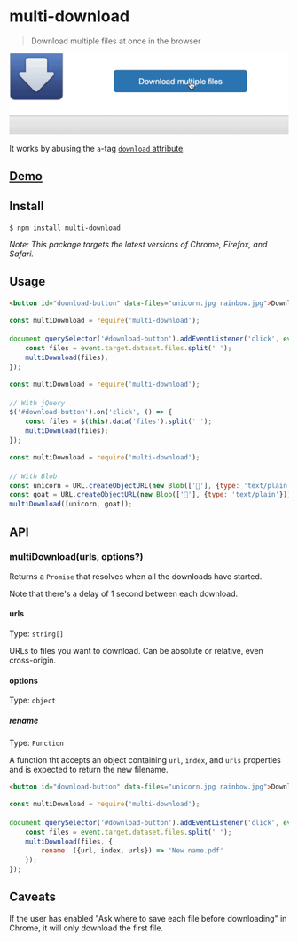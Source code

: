 # multi-download

> Download multiple files at once in the browser

![](screenshot.gif)

It works by abusing the `a`-tag [`download` attribute](https://developer.mozilla.org/en-US/docs/Web/HTML/Element/a#attr-download).

## [Demo](https://sindresorhus.com/multi-download/)

## Install

```
$ npm install multi-download
```

*Note: This package targets the latest versions of Chrome, Firefox, and Safari.*

## Usage

```html
<button id="download-button" data-files="unicorn.jpg rainbow.jpg">Download</button>
```

```js
const multiDownload = require('multi-download');

document.querySelector('#download-button').addEventListener('click', event => {
	const files = event.target.dataset.files.split(' ');
	multiDownload(files);
});
```

```js
const multiDownload = require('multi-download');

// With jQuery
$('#download-button').on('click', () => {
	const files = $(this).data('files').split(' ');
	multiDownload(files);
});
```

```js
const multiDownload = require('multi-download');

// With Blob
const unicorn = URL.createObjectURL(new Blob(['🦄'], {type: 'text/plain'}));
const goat = URL.createObjectURL(new Blob(['🐐'], {type: 'text/plain'}));
multiDownload([unicorn, goat]);
```

## API

### multiDownload(urls, options?)

Returns a `Promise` that resolves when all the downloads have started.

Note that there's a delay of 1 second between each download.

#### urls

Type: `string[]`

URLs to files you want to download. Can be absolute or relative, even cross-origin.

#### options

Type: `object`

##### rename

Type: `Function`

A function tht accepts an object containing `url`, `index`, and `urls` properties and is expected to return the new filename.

```html
<button id="download-button" data-files="unicorn.jpg rainbow.jpg">Download</button>
```

```js
const multiDownload = require('multi-download');

document.querySelector('#download-button').addEventListener('click', event => {
	const files = event.target.dataset.files.split(' ');
	multiDownload(files, {
		rename: ({url, index, urls}) => 'New name.pdf'
	});
});
```

## Caveats

If the user has enabled "Ask where to save each file before downloading" in Chrome, it will only download the first file.
